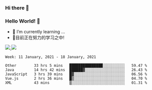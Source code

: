 ### Hi there 👋
### Hello World! 🙌

- 🌱 I’m currently learning ...
- 📖目前正在努力的学习之中!

<a href="https://github.com/anuraghazra/github-readme-stats">
  <img src="https://github-readme-stats.vercel.app/api?username=keyboardWithDream&show_icons=true&repo=github-readme-stats" />
</a>
<a href="https://github.com/anuraghazra/convoychat">
  <img src="https://github-readme-stats.vercel.app/api/top-langs/?username=keyboardWithDream&layout=compact&repo=convoychat" />
</a>



<!--START_SECTION:waka-->
```text
Week: 11 January, 2021 - 18 January, 2021

Other        33 hrs 5 mins   ███████████████░░░░░░░░░░   59.47 % 
Java         14 hrs 42 mins  ██████▓░░░░░░░░░░░░░░░░░░   26.43 % 
JavaScript   3 hrs 39 mins   █▓░░░░░░░░░░░░░░░░░░░░░░░   06.56 % 
Vue.js       2 hrs 36 mins   █▒░░░░░░░░░░░░░░░░░░░░░░░   04.70 % 
XML          43 mins         ▒░░░░░░░░░░░░░░░░░░░░░░░░   01.31 % 
```
<!--END_SECTION:waka-->
